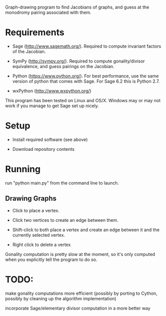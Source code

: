 Graph-drawing program to find Jacobians of graphs, and guess at the
monodromy pairing associated with them.


Requirements
================

- Sage (http://www.sagemath.org/). Required to compute invariant
factors of the Jacobian.

- SymPy (http://sympy.org/). Required to compute gonality/divisor
equivalence, and guess pairings on the Jacobian.

- Python (https://www.python.org/). For best performance, use the same
version of python that comes with Sage. For Sage 6.2 this is Python
2.7.

- wxPython (http://www.wxpython.org/)


This program has been tested on Linux and OS/X. Windows may or may not
work if you manage to get Sage set up nicely.

Setup
============

- Install required software (see above)

- Download repository contents

Running
===========

run "python main.py" from the command line to launch.

Drawing Graphs
-----------------

- Click to place a vertex. 

- Click two vertices to create an edge between them. 

- Shift-click to both place a vertex and create an edge between it and
the currently selected vertex.

- Right click to delete a vertex

Gonality computation is pretty slow at the moment, so it's only
computed when you explicitly tell the program to do so.

TODO:
=========

make gonality computations more efficient (possibly by porting to
Cython, possibly by cleaning up the algorithm implementation)

incorporate Sage/elementary divisor computation in a more better way